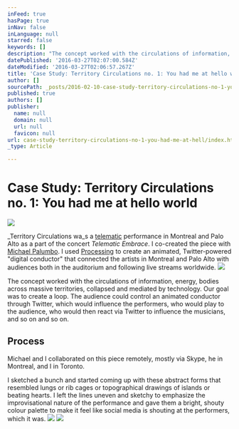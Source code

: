 ```yaml
---
inFeed: true
hasPage: true
inNav: false
inLanguage: null
starred: false
keywords: []
description: "The concept worked with the circulations of information, energy, bodies across massive territories, collapsed and mediated by technology. Our goal was to create a loop. The audience could control an animated conductor through Twitter, which would influence the performers, who would play to the audience, who would then react via Twitter to influence the musicians, and so on and so on.\_"
datePublished: '2016-03-27T02:07:00.584Z'
dateModified: '2016-03-27T02:06:57.267Z'
title: 'Case Study: Territory Circulations no. 1: You had me at hello world'
author: []
sourcePath: _posts/2016-02-10-case-study-territory-circulations-no-1-you-had-me-at-hell.md
published: true
authors: []
publisher:
  name: null
  domain: null
  url: null
  favicon: null
url: case-study-territory-circulations-no-1-you-had-me-at-hell/index.html
_type: Article

---
```

# Case Study: Territory Circulations no. 1: You had me at hello world
![](https://s3-us-west-2.amazonaws.com/the-grid-img/p/e2f724ea158f28f20b2f275b7ad0302980f9b966.jpg)

_Territory Circulations wa_s a [telematic][0] performance in Montreal and Palo Alto as a part of the concert _Telematic Embrace_. I co-created the piece with [Michael Palumbo][1]. I used [Processing][2] to create an animated, Twitter-powered "digital conductor" that connected the artists in Montreal and Palo Alto with audiences both in the auditorium and following live streams worldwide.
![](https://s3-us-west-2.amazonaws.com/the-grid-img/p/1734c1175bf031a1c5dc3fbbe30fdcb3249190d8.gif)

The concept worked with the circulations of information, energy, bodies across massive territories, collapsed and mediated by technology. Our goal was to create a loop. The audience could control an animated conductor through Twitter, which would influence the performers, who would play to the audience, who would then react via Twitter to influence the musicians, and so on and so on. 

## Process

Michael and I collaborated on this piece remotely, mostly via Skype, he in Montreal, and I in Toronto. 

I sketched a bunch and started coming up with these abstract forms that resembled lungs or rib cages or topographical drawings of islands or beating hearts.  I left the lines uneven and sketchy to emphasize the improvisational nature of the performance and gave them a bright, shouty colour palette to make it feel like social media is shouting at the performers, which it was.
![](https://s3-us-west-2.amazonaws.com/the-grid-img/p/99d11957852ea9cb769e83100fd7d2f9422b7863.jpg)
![](https://s3-us-west-2.amazonaws.com/the-grid-img/p/4cddd73fde2763fde055446954b95ba72cee9d9f.jpg)

[0]: https://en.wikipedia.org/wiki/Telematic_performance
[1]: http://www.palumbomichael.com/
[2]: https://processing.org/